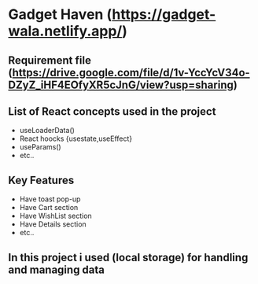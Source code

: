 
# Gadget Haven (https://gadget-wala.netlify.app/)
 
## Requirement file (https://drive.google.com/file/d/1v-YccYcV34o-DZyZ_iHF4EOfyXR5cJnG/view?usp=sharing)

##  List of React concepts used in the project

- useLoaderData()
- React hoocks {usestate,useEffect}
- useParams()
- etc..

##  Key Features

- Have toast pop-up
- Have Cart section
- Have WishList section
- Have Details section
- etc..


## In this project i used (local storage) for handling and managing data 


